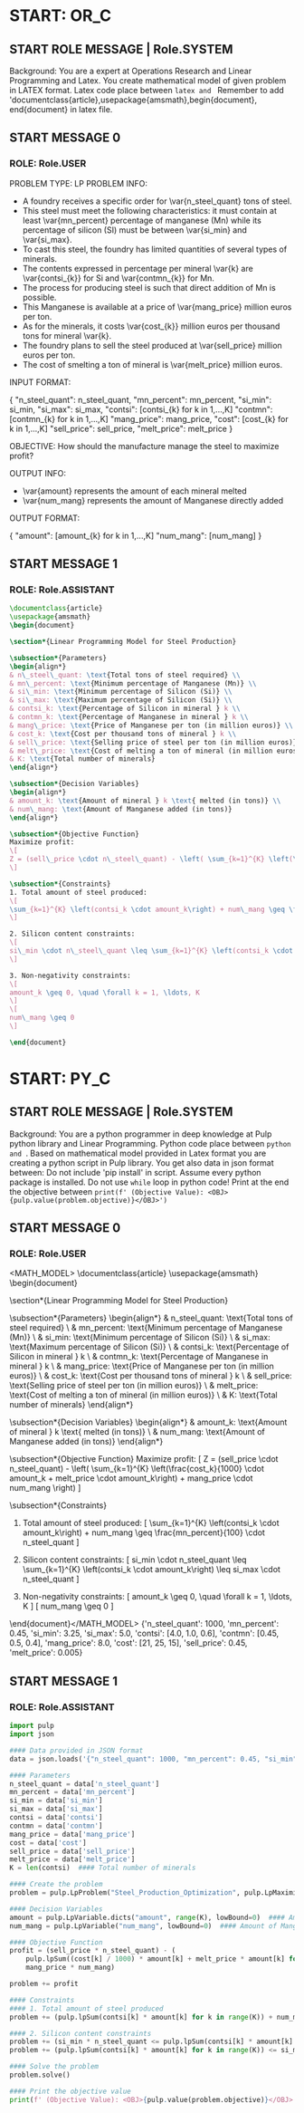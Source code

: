 # START: OR_C 
## START ROLE MESSAGE | Role.SYSTEM 
Background: You are a expert at Operations Research and Linear Programming and Latex. You create mathematical model of given problem in LATEX format. Latex code place between ```latex and ``` Remember to add 'documentclass{article},usepackage{amsmath},begin{document}, end{document} in latex file. 
## START MESSAGE 0 
### ROLE: Role.USER
<DESCRIPTION>
PROBLEM TYPE: LP
PROBLEM INFO:

- A foundry receives a specific order for \var{n_steel_quant} tons of steel. 
- This steel must meet the following characteristics: it must contain at least \var{mn_percent} percentage of manganese (Mn) while its percentage of silicon (SI) must be between \var{si_min} and \var{si_max}.
- To cast this steel, the foundry has limited quantities of several types of minerals.
- The contents expressed in percentage per mineral \var{k} are \var{contsi_{k}} for Si and \var{contmn_{k}} for Mn.
- The process for producing steel is such that direct addition of Mn is possible.
- This Manganese is available at a price of \var{mang_price} million euros per ton. 
- As for the minerals, it costs \var{cost_{k}} million euros per thousand tons for mineral \var{k}.
- The foundry plans to sell the steel produced at \var{sell_price} million euros per ton.
- The cost of smelting a ton of mineral is \var{melt_price} million euros.

INPUT FORMAT:

{
	"n_steel_quant": n_steel_quant,
	"mn_percent": mn_percent,
	"si_min": si_min,
	"si_max": si_max,
	"contsi": [contsi_{k} for k in 1,...,K]
	"contmn": [contmn_{k} for k in 1,...,K]
	"mang_price": mang_price,
	"cost": [cost_{k} for k in 1,...,K]
	"sell_price": sell_price,
	"melt_price": melt_price
}

OBJECTIVE: How should the manufacture manage the steel to maximize profit?

OUTPUT INFO:

- \var{amount} represents the amount of each mineral melted
- \var{num_mang} represents the amount of Manganese directly added

OUTPUT FORMAT:

{
	"amount": [amount_{k} for k in 1,...,K]
	"num_mang": [num_mang]
}
</DESCRIPTION>


## START MESSAGE 1 
### ROLE: Role.ASSISTANT
```latex
\documentclass{article}
\usepackage{amsmath}
\begin{document}

\section*{Linear Programming Model for Steel Production}

\subsection*{Parameters}
\begin{align*}
& n\_steel\_quant: \text{Total tons of steel required} \\
& mn\_percent: \text{Minimum percentage of Manganese (Mn)} \\
& si\_min: \text{Minimum percentage of Silicon (Si)} \\
& si\_max: \text{Maximum percentage of Silicon (Si)} \\
& contsi_k: \text{Percentage of Silicon in mineral } k \\
& contmn_k: \text{Percentage of Manganese in mineral } k \\
& mang\_price: \text{Price of Manganese per ton (in million euros)} \\
& cost_k: \text{Cost per thousand tons of mineral } k \\
& sell\_price: \text{Selling price of steel per ton (in million euros)} \\
& melt\_price: \text{Cost of melting a ton of mineral (in million euros)} \\
& K: \text{Total number of minerals}
\end{align*}

\subsection*{Decision Variables}
\begin{align*}
& amount_k: \text{Amount of mineral } k \text{ melted (in tons)} \\
& num\_mang: \text{Amount of Manganese added (in tons)}
\end{align*}

\subsection*{Objective Function}
Maximize profit:
\[
Z = (sell\_price \cdot n\_steel\_quant) - \left( \sum_{k=1}^{K} \left(\frac{cost_k}{1000} \cdot amount_k + melt\_price \cdot amount_k\right) + mang\_price \cdot num\_mang \right)
\]

\subsection*{Constraints}
1. Total amount of steel produced:
\[
\sum_{k=1}^{K} \left(contsi_k \cdot amount_k\right) + num\_mang \geq \frac{mn\_percent}{100} \cdot n\_steel\_quant
\]

2. Silicon content constraints:
\[
si\_min \cdot n\_steel\_quant \leq \sum_{k=1}^{K} \left(contsi_k \cdot amount_k\right) \leq si\_max \cdot n\_steel\_quant
\]

3. Non-negativity constraints:
\[
amount_k \geq 0, \quad \forall k = 1, \ldots, K
\]
\[
num\_mang \geq 0
\]

\end{document}
```

# START: PY_C 
## START ROLE MESSAGE | Role.SYSTEM 
Background: You are a python programmer in deep knowledge at Pulp python library and Linear Programming. Python code place between ```python and ```. Based on mathematical model provided in Latex format you are creating a python script in Pulp library. You get also data in json format between: <DATA></DATA> Do not include 'pip install' in script. Assume every python package is installed. Do not use `while` loop in python code! Print at the end the objective between <OBJ></OBJ> `print(f' (Objective Value): <OBJ>{pulp.value(problem.objective)}</OBJ>')` 
## START MESSAGE 0 
### ROLE: Role.USER
<MATH_MODEL>
\documentclass{article}
\usepackage{amsmath}
\begin{document}

\section*{Linear Programming Model for Steel Production}

\subsection*{Parameters}
\begin{align*}
& n\_steel\_quant: \text{Total tons of steel required} \\
& mn\_percent: \text{Minimum percentage of Manganese (Mn)} \\
& si\_min: \text{Minimum percentage of Silicon (Si)} \\
& si\_max: \text{Maximum percentage of Silicon (Si)} \\
& contsi_k: \text{Percentage of Silicon in mineral } k \\
& contmn_k: \text{Percentage of Manganese in mineral } k \\
& mang\_price: \text{Price of Manganese per ton (in million euros)} \\
& cost_k: \text{Cost per thousand tons of mineral } k \\
& sell\_price: \text{Selling price of steel per ton (in million euros)} \\
& melt\_price: \text{Cost of melting a ton of mineral (in million euros)} \\
& K: \text{Total number of minerals}
\end{align*}

\subsection*{Decision Variables}
\begin{align*}
& amount_k: \text{Amount of mineral } k \text{ melted (in tons)} \\
& num\_mang: \text{Amount of Manganese added (in tons)}
\end{align*}

\subsection*{Objective Function}
Maximize profit:
\[
Z = (sell\_price \cdot n\_steel\_quant) - \left( \sum_{k=1}^{K} \left(\frac{cost_k}{1000} \cdot amount_k + melt\_price \cdot amount_k\right) + mang\_price \cdot num\_mang \right)
\]

\subsection*{Constraints}
1. Total amount of steel produced:
\[
\sum_{k=1}^{K} \left(contsi_k \cdot amount_k\right) + num\_mang \geq \frac{mn\_percent}{100} \cdot n\_steel\_quant
\]

2. Silicon content constraints:
\[
si\_min \cdot n\_steel\_quant \leq \sum_{k=1}^{K} \left(contsi_k \cdot amount_k\right) \leq si\_max \cdot n\_steel\_quant
\]

3. Non-negativity constraints:
\[
amount_k \geq 0, \quad \forall k = 1, \ldots, K
\]
\[
num\_mang \geq 0
\]

\end{document}</MATH_MODEL>
<DATA>
{'n_steel_quant': 1000, 'mn_percent': 0.45, 'si_min': 3.25, 'si_max': 5.0, 'contsi': [4.0, 1.0, 0.6], 'contmn': [0.45, 0.5, 0.4], 'mang_price': 8.0, 'cost': [21, 25, 15], 'sell_price': 0.45, 'melt_price': 0.005}</DATA>


## START MESSAGE 1 
### ROLE: Role.ASSISTANT
```python
import pulp
import json

#### Data provided in JSON format
data = json.loads('{"n_steel_quant": 1000, "mn_percent": 0.45, "si_min": 3.25, "si_max": 5.0, "contsi": [4.0, 1.0, 0.6], "contmn": [0.45, 0.5, 0.4], "mang_price": 8.0, "cost": [21, 25, 15], "sell_price": 0.45, "melt_price": 0.005}')

#### Parameters
n_steel_quant = data['n_steel_quant']
mn_percent = data['mn_percent']
si_min = data['si_min']
si_max = data['si_max']
contsi = data['contsi']
contmn = data['contmn']
mang_price = data['mang_price']
cost = data['cost']
sell_price = data['sell_price']
melt_price = data['melt_price']
K = len(contsi)  #### Total number of minerals

#### Create the problem
problem = pulp.LpProblem("Steel_Production_Optimization", pulp.LpMaximize)

#### Decision Variables
amount = pulp.LpVariable.dicts("amount", range(K), lowBound=0)  #### Amount of mineral k melted
num_mang = pulp.LpVariable("num_mang", lowBound=0)  #### Amount of Manganese added

#### Objective Function
profit = (sell_price * n_steel_quant) - (
    pulp.lpSum((cost[k] / 1000) * amount[k] + melt_price * amount[k] for k in range(K)) +
    mang_price * num_mang)

problem += profit

#### Constraints
#### 1. Total amount of steel produced
problem += (pulp.lpSum(contsi[k] * amount[k] for k in range(K)) + num_mang >= (mn_percent / 100) * n_steel_quant)

#### 2. Silicon content constraints
problem += (si_min * n_steel_quant <= pulp.lpSum(contsi[k] * amount[k] for k in range(K)))
problem += (pulp.lpSum(contsi[k] * amount[k] for k in range(K)) <= si_max * n_steel_quant)

#### Solve the problem
problem.solve()

#### Print the objective value
print(f' (Objective Value): <OBJ>{pulp.value(problem.objective)}</OBJ>')
```

